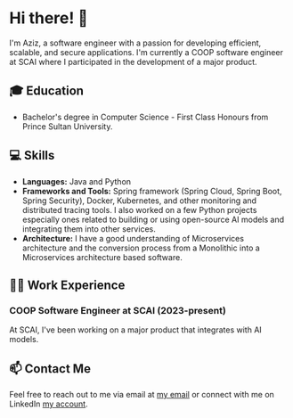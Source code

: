 # Hi there! 👋

I'm Aziz, a software engineer with a passion for developing efficient, scalable, and secure applications. I'm currently a COOP software engineer at SCAI where I participated in the development of a major product.
## 🎓 Education

- Bachelor's degree in Computer Science - First Class Honours from Prince Sultan University.

## 💻 Skills

- **Languages:** Java and Python
- **Frameworks and Tools:** Spring framework (Spring Cloud, Spring Boot, Spring Security), Docker, Kubernetes, and other monitoring and distributed tracing tools. I also worked on a few Python projects especially ones related to building or using open-source AI models and integrating them into other services.
- **Architecture:** I have a good understanding of Microservices architecture and the conversion process from a Monolithic into a Microservices architecture based software.

## 👨‍💻 Work Experience

### COOP Software Engineer at SCAI (2023-present)

At SCAI, I've been working on a major product that integrates with AI models. 


## 📫 Contact Me

Feel free to reach out to me via email at [my email](mailto:abdulazezmohammads@gmail.com) or connect with me on LinkedIn [my account](https://www.linkedin.com/in/abdulaziz-al-alshaikh-a08670209/).
